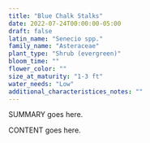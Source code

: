 ```yaml
---
title: "Blue Chalk Stalks"
date: 2022-07-24T00:00:00-05:00
draft: false
latin_name: "Senecio spp."
family_name: "Asteraceae"
plant_type: "Shrub (evergreen)"
bloom_time: ""
flower_color: ""
size_at_maturity: "1-3 ft"
water_needs: "Low"
additional_characteristices_notes: ""
---
```


SUMMARY goes here.

<!--more-->

CONTENT goes here.